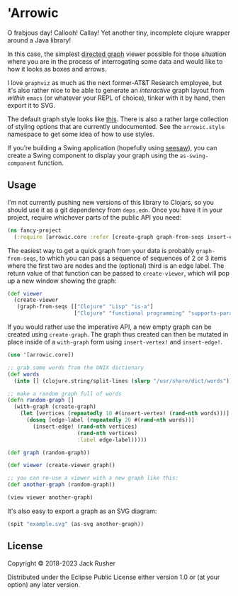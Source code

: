 # 'Arrowic

O frabjous day! Callooh! Callay! Yet another tiny, incomplete clojure
wrapper around a Java library!

In this case, the simplest
[directed graph](https://en.wikipedia.org/wiki/Directed_graph) viewer
possible for those situation where you are in the process of
interrogating some data and would like to how it looks as boxes and
arrows.

I love `graphviz` as much as the next former-AT&T Research employee,
but it's also rather nice to be able to generate an *interactive*
graph layout from _within_ `emacs` (or whatever your REPL of choice),
tinker with it by hand, then export it to SVG.

The default graph style looks like [this](example.svg). There is also
a rather large collection of styling options that are currently
undocumented. See the `arrowic.style` namespace to get some idea of
how to use styles.

If you’re building a Swing application (hopefully
using [seesaw](https://github.com/daveray/seesaw)), you can create a
Swing component to display your graph using the `as-swing-component`
function.

## Usage

I'm not currently pushing new versions of this library to Clojars, so
you should use it as a git dependency from `deps.edn`. Once you have
it in your project, require whichever parts of the public API you need:

``` clojure
(ns fancy-project
  (:require [arrowic.core :refer [create-graph graph-from-seqs insert-edge! insert-vertex! create-viewer]]))
```

The easiest way to get a quick graph from your data is probably
`graph-from-seqs`, to which you can pass a sequence of sequences of 2
or 3 items where the first two are nodes and the (optional) third is
an edge label. The return value of that function can be passed to
`create-viewer`, which will pop up a new window showing the graph:

``` clojure
(def viewer
  (create-viewer
   (graph-from-seqs [["Clojure" "Lisp" "is-a"]
                     ["Clojure" "functional programming" "supports-paradigm"]])))
```

If you would rather use the imperative API, a new empty graph can be
created using `create-graph`. The graph thus created can then be
mutated in place inside of a `with-graph` form using `insert-vertex!`
and `insert-edge!`.

``` clojure
(use '[arrowic.core])

;; grab some words from the UNIX dictionary
(def words
  (into [] (clojure.string/split-lines (slurp "/usr/share/dict/words"))))

;; make a random graph full of words
(defn random-graph []
  (with-graph (create-graph)
    (let [vertices (repeatedly 10 #(insert-vertex! (rand-nth words)))]
      (doseq [edge-label (repeatedly 20 #(rand-nth words))]
        (insert-edge! (rand-nth vertices) 
                      (rand-nth vertices)
                      :label edge-label)))))

(def graph (random-graph))

(def viewer (create-viewer graph))

;; you can re-use a viewer with a new graph like this:
(def another-graph (random-graph))

(view viewer another-graph)
```

It's also easy to export a graph as an SVG diagram:

``` clojure
(spit "example.svg" (as-svg another-graph))
```

## License

Copyright © 2018-2023 Jack Rusher

Distributed under the Eclipse Public License either version 1.0 or (at
your option) any later version.
